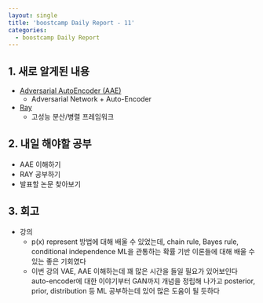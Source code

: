 ```yaml
---
layout: single
title: 'boostcamp Daily Report - 11'
categories:
  - boostcamp Daily Report
---
```


## 1. 새로 알게된 내용

- [Adversarial AutoEncoder (AAE)](https://greeksharifa.github.io/generative%20model/2020/08/23/AAE/)
	- Adversarial Network + Auto-Encoder
- [Ray](https://medium.com/riiid-teamblog-kr/ray-%ED%99%95%EC%9E%A5-%EA%B0%80%EB%8A%A5%ED%95%9C-%EA%B3%A0%EC%84%B1%EB%8A%A5-%EB%B6%84%EC%82%B0-%EB%B3%91%EB%A0%AC-machine-learning-%ED%94%84%EB%A0%88%EC%9E%84%EC%9B%8C%ED%81%AC-f17f9c9cbef3) 
	- 고성능 분산/병렬 프레임워크

## 2. 내일 해야할 공부

- AAE 이해하기
- RAY 공부하기
- 발표할 논문 찾아보기

## 3. 회고

- 강의
	- p(x) represent 방법에 대해 배울 수 있었는데, chain rule, Bayes rule, conditional independence ML을 관통하는 확률 기반 이론들에 대해 배울 수 있는 좋은 기회였다
	- 이번 강의 VAE, AAE 이해하는데 꽤 많은 시간을 들일 필요가 있어보인다 auto-encoder에 대한 이야기부터 GAN까지 개념을 정립해 나가고 posterior, prior, distribution 등 ML 공부하는데 있어 많은 도움이 될 듯하다
